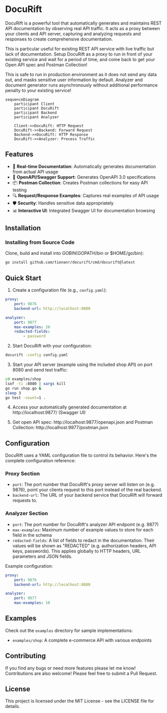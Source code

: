 # DocuRift

DocuRift is a powerful tool that automatically generates and maintains REST API documentation by observing real API traffic. It acts as a proxy between your clients and API server, capturing and analyzing requests and responses to create comprehensive documentation.

This is particular useful for existing REST API service with live traffic but lack of documentation. Setup DocuRift as a proxy to run in front of your existing service and wait for a period of time, and come back to get your Open API spec and Postman Collection! 

This is safe to run in production environment as it does not send any data out, and masks sensitive user information by default. Analyzer and document generator runs asynchronously without additional performance penalty to your existing service!

```mermaid
sequenceDiagram
    participant Client
    participant DocuRift
    participant Backend
    participant Analyzer
    
    Client->>DocuRift: HTTP Request
    DocuRift->>Backend: Forward Request
    Backend->>DocuRift: HTTP Response
    DocuRift->>Analyzer: Process Traffic
```

## Features

- 🔄 **Real-time Documentation**: Automatically generates documentation from actual API usage
- 📝 **OpenAPI/Swagger Support**: Generates OpenAPI 3.0 specifications
- 📦 **Postman Collection**: Creates Postman collections for easy API testing
- 🔍 **Request/Response Examples**: Captures real examples of API usage
- 🛡️ **Security**: Handles sensitive data appropriately
- 📊 **Interactive UI**: Integrated Swagger UI for documentation browsing

## Installation

### Installing from Source Code

Clone, build and install into $GOBIN ($GOPATH/bin or $HOME/go/bin):

```bash
go install github.com/tienanr/docurift/cmd/docurift@latest
```

## Quick Start

1. Create a configuration file (e.g., `config.yaml`):
```yaml
proxy:
    port: 9876
    backend-url: http://localhost:8080

analyzer:
    port: 9877
    max-examples: 20
    redacted-fields:
        - password
```

2. Start DocuRift with your configuration:
```bash
docurift -config config.yaml
```

3. Start your API server (example using the included shop API) on port 8080 and send test traffic:
```bash
cd examples/shop
lsof -ti :8080 | xargs kill
go run shop.go &
sleep 3
go test -count=1 .
```

4. Access your automatically generated documentation at http://localhost:9877/ (Swagger UI)

5. Get open API spec: http://localhost:9877/openapi.json and Postman Collection: http://localhost:9877/postman.json

## Configuration

DocuRift uses a YAML configuration file to control its behavior. Here's the complete configuration reference:

### Proxy Section
- `port`: The port number that DocuRift's proxy server will listen on (e.g. 9876), point your clients request to this port instead of the real backend.
- `backend-url`: The URL of your backend service that DocuRift will forward requests to.

### Analyzer Section  
- `port`: The port number for DocuRift's analyzer API endpoint (e.g. 9877)
- `max-examples`: Maximum number of example values to store for each field in the schema
- `redacted-fields`: A list of fields to redact in the documentation. Their values will be shown as "REDACTED" (e.g. authorization headers, API keys, passwords). This applies globally to HTTP headers, URL parameters and JSON fields.


Example configuration:
```yaml
proxy:
    port: 9876
    backend-url: http://localhost:8080

analyzer:
    port: 9877
    max-examples: 10
```

## Examples

Check out the `examples` directory for sample implementations:
- `examples/shop`: A complete e-commerce API with various endpoints

## Contributing

If you find any bugs or need more features please let me know!
Contributions are also welcome! Please feel free to submit a Pull Request.

## License

This project is licensed under the MIT License - see the LICENSE file for details. 